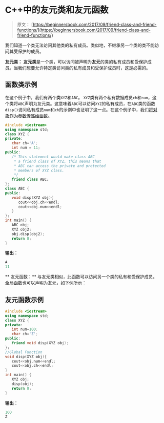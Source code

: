 # C++中的友元类和友元函数

> 原文： [https://beginnersbook.com/2017/09/friend-class-and-friend-functions/](https://beginnersbook.com/2017/09/friend-class-and-friend-functions/)

我们知道一个类无法访问其他类的私有成员。类似地，不继承另一个类的类不能访问其受保护的成员。

**友元类：**
**友元类**是一个类，可以访问被声明为**友元**的类的私有成员和受保护成员。当我们想要允许特定类访问类的私有成员和受保护成员时，这是必需的。

## 函数类示例

在这个例子中，我们有两个类`XYZ`和`ABC`。 `XYZ`类有两个私有数据成员`ch`和`num`，这个类将`ABC`声明为友元类。这意味着`ABC`可以访问`XYZ`的私有成员，在`ABC`类的函数`disp()`访问私有成员`num`和`ch`的示例中也证明了这一点。在这个例子中，我们[将对象作为参数传递给函数](https://beginnersbook.com/2017/09/cpp-pass-and-return-object-from-a-function/)。

```cpp
#include <iostream>
using namespace std;
class XYZ {
private:
   char ch='A';
   int num = 11;
public:
   /* This statement would make class ABC
    * a friend class of XYZ, this means that
    * ABC can access the private and protected
    * members of XYZ class. 
    */
   friend class ABC;
};
class ABC {
public:
   void disp(XYZ obj){
      cout<<obj.ch<<endl;
      cout<<obj.num<<endl;
   }
};
int main() {
   ABC obj;
   XYZ obj2;
   obj.disp(obj2);
   return 0;
}
```

**输出：**

```cpp
A
11
```

**
友元函数：**
与友元类相似，此函数可以访问另一个类的私有和受保护成员。全局函数也可以声明为友元，如下例所示：

## 友元函数示例

```cpp
#include <iostream>
using namespace std;
class XYZ {
private:
   int num=100;
   char ch='Z';
public:
   friend void disp(XYZ obj);
};
//Global Function
void disp(XYZ obj){
   cout<<obj.num<<endl; 
   cout<<obj.ch<<endl;
}
int main() {
   XYZ obj;
   disp(obj);
   return 0;
}
```

**输出：**

```cpp
100
Z
```